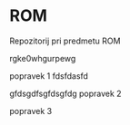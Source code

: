 # ROM
Repozitorij pri predmetu ROM


rgke0whgurpewg

popravek 1
fdsfdasfd


gfdsgdfsgfdsgfdg
popravek 2

popravek 3

